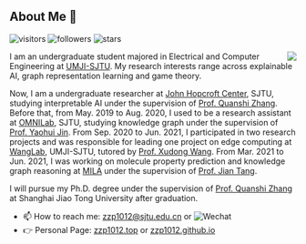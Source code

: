 ## About Me 👋 
![visitors](https://visitor-badge.glitch.me/badge?page_id=zzp1012.zzp1012)  ![followers](https://img.shields.io/github/followers/zzp1012)  ![stars](https://img.shields.io/github/stars/zzp1012)

<img align="right" src="https://github-readme-stats.vercel.app/api?username=zzp1012&show_icons=true&icon_color=805AD5&text_color=718096&bg_color=ffffff&hide_title=true" />

I am an undergraduate student majored in Electrical and Computer Engineering at [UMJI-SJTU](https://www.ji.sjtu.edu.cn/). My research interests range across explainable AI, graph representation learning and game theory. 

Now, I am a undergraduate researcher at [John Hopcroft Center](http://jhc.sjtu.edu.cn/), SJTU, studying interpretable AI under the supervision of [Prof. Quanshi Zhang](http://qszhang.com/). Before that, from May. 2019 to Aug. 2020, I used to be a research assistant at [OMNILab](http://omnilab.sjtu.edu.cn/), SJTU, studying knowledge graph under the supervision of [Prof. Yaohui Jin](https://ieeexplore.ieee.org/author/37276323800). From Sep. 2020 to Jun. 2021, I participated in two research projects and was responsible for leading one project on edge computing at [WangLab](http://wanglab.sjtu.edu.cn/en/Default.aspx), UMJI-SJTU, tutored by [Prof. Xudong Wang](https://wanglab.sjtu.edu.cn/en/content.aspx?info_lb=472&flag=295). From Mar. 2021 to Jun. 2021, I was working on molecule property prediction and knowledge graph reasoning at [MILA](https://mila.quebec/en/) under the supervision of [Prof. Jian Tang](https://jian-tang.com/). 

I will pursue my Ph.D. degree under the supervision of [Prof. Quanshi Zhang](http://qszhang.com/) at Shanghai Jiao Tong University after graduation.

- 📫 How to reach me: zzp1012@sjtu.edu.cn or ![Wechat](https://img.shields.io/badge/-zzp01012-green?style=flat&logo=Wechat&logoColor=white)
- 👉 Personal Page: [zzp1012.top](http://zzp1012.top/) or [zzp1012.github.io](https://zzp1012.github.io/)
